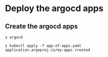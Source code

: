# Deploy the argocd apps

## Create the argocd apps

```console
❯ argocd

❯ kubectl apply -f app-of-apps.yaml
application.argoproj.io/my-apps created
```
